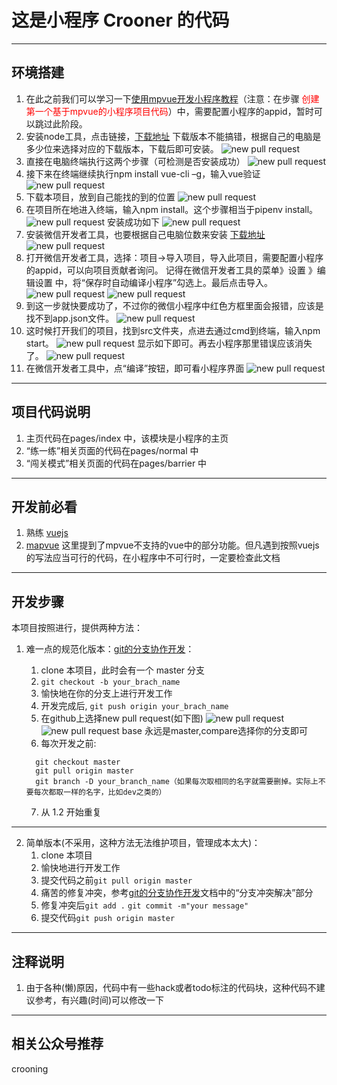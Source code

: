 # 这是小程序 Crooner 的代码
___

## 环境搭建
1. 在此之前我们可以学习一下[使用mpvue开发小程序教程](https://www.jianshu.com/p/6f8d74be3ff8)（注意：在步骤 <font color='red'>创建第一个基于mpvue的小程序项目代码</font>）中，需要配置小程序的appid，暂时可以跳过此阶段。
2. 安装node工具，点击链接，[下载地址](https://nodejs.org/en/download/)
   下载版本不能搞错，根据自己的电脑是多少位来选择对应的下载版本，下载后即可安装。
![new pull request ](./readmeImgs/3.png)
3. 直接在电脑终端执行这两个步骤（可检测是否安装成功）
![new pull request ](./readmeImgs/4.png)
4. 接下来在终端继续执行npm install vue-cli –g，输入vue验证
![new pull request ](./readmeImgs/5.png)
5. 下载本项目，放到自己能找的到的位置
![new pull request ](./readmeImgs/6.png)
6. 在项目所在地进入终端，输入npm install。这个步骤相当于pipenv install。
![new pull request ](./readmeImgs/7.png)
   安装成功如下
![new pull request ](./readmeImgs/8.png)
7. 安装微信开发者工具，也要根据自己电脑位数来安装
[下载地址](https://developers.weixin.qq.com/miniprogram/dev/devtools/download.html)
![new pull request ](./readmeImgs/10.png)
8. 打开微信开发者工具，选择：项目->导入项目，导入此项目，需要配置小程序的appid，可以向项目贡献者询问。
   记得在微信开发者工具的菜单》设置 》编辑设置 中，将“保存时自动编译小程序”勾选上。最后点击导入。
![new pull request ](./readmeImgs/11.png)
![new pull request ](./readmeImgs/12.png)
9. 到这一步就快要成功了，不过你的微信小程序中红色方框里面会报错，应该是找不到app.json文件。
![new pull request ](./readmeImgs/13.png)
10. 这时候打开我们的项目，找到src文件夹，点进去通过cmd到终端，输入npm  start。
![new pull request ](./readmeImgs/14.png)
显示如下即可。再去小程序那里错误应该消失了。
![new pull request ](./readmeImgs/15.png)
11. 在微信开发者工具中，点“编译”按钮，即可看小程序界面
![new pull request ](./readmeImgs/16.png)
___

## 项目代码说明
1. 主页代码在pages/index 中，该模块是小程序的主页
2. “练一练”相关页面的代码在pages/normal 中
3. “闯关模式”相关页面的代码在pages/barrier 中
___

## 开发前必看
1. 熟练 [vuejs](https://cn.vuejs.org/v2/guide/)
2. [mapvue](http://mpvue.com/mpvue/) 这里提到了mpvue不支持的vue中的部分功能。但凡遇到按照vuejs的写法应当可行的代码，在小程序中不可行时，一定要检查此文档
___

## 开发步骤
本项目按照进行，提供两种方法：
1. 难一点的规范化版本：[git的分支协作开发](https://segmentfault.com/a/1190000011010729)：
    1. clone 本项目，此时会有一个 master 分支
    2. ```git checkout -b your_brach_name```
    3. 愉快地在你的分支上进行开发工作
    4. 开发完成后, ```git push origin your_brach_name```
    5. 在github上选择new pull request(如下图)
  ![new pull request ](./readmeImgs/mr.png)
  ![new pull request ](./readmeImgs/mr2.png)
       base 永远是master,compare选择你的分支即可
    6. 每次开发之前:

    ```
      git checkout master
      git pull origin master
      git branch -D your_branch_name（如果每次取相同的名字就需要删掉。实际上不要每次都取一样的名字，比如dev之类的）
    ```
    
    7. 从 1.2 开始重复

***
2. 简单版本(不采用，这种方法无法维护项目，管理成本太大)：
    1. clone 本项目
    2. 愉快地进行开发工作
    3. 提交代码之前```git pull origin master```
    4. 痛苦的修复冲突，参考[git的分支协作开发](https://segmentfault.com/a/1190000011010729)文档中的“分支冲突解决”部分
    5. 修复冲突后```git add .``` ```git commit -m"your message"```
    5. 提交代码```git push origin master```
***

## 注释说明
1. 由于各种(懒)原因，代码中有一些hack或者todo标注的代码块，这种代码不建议参考，有兴趣(时间)可以修改一下
___
## 相关公众号推荐
crooning




